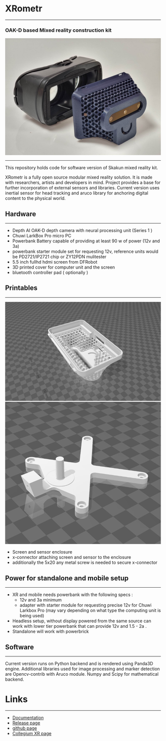 # XRometr
---
### OAK-D based Mixed reality construction kit

![Photo of a assembled Skakun XR Moduel](/img/s_1.jpg)

---

This repository holds code for software version of Skakun mixed reality kit.

XRometr is a fully open source modular mixed reality solution. It is made with researchers, artists and developers in mind. Project provides a base for further incorporation of external sensors and libraries. 
Current version uses inertial sensor for head tracking and aruco library for anchoring digital content to the physical world.  

## Hardware
---

- Depth AI OAK-D depth camera with neural processing unit (Series 1 )
- Chuwi LarkBox Pro micro PC 
- Powerbank Battery capable of providing at least 90 w of power (12v and 3a)
- powerbank starter module set for requesting 12v, reference units would be PD2721/IP2721 chip or ZY12PDN mulitester
- 5.5 inch fullhd hdmi screen from DFRobot
- 3D printed cover for computer unit and the screen
- bluetooth controller pad ( optionally )

## Printables
--- 
![screenshot of enclosure in 3mf format](/img/enclosure_2.png)
![screenshot of enclosure in 3mf format](/img/xconnector_2.png)
- Screen and sensor enclosure 
- x-connector attaching screen and sensor to the enclosure
- additionally the 5x20 any metal screw is needed to secure x-connector

## Power for standalone and mobile setup
--- 

- XR and mobile needs powerbank with the following specs :
  - 12v and 3a minimum 
  - adapter with starter module for requesting precise 12v for Chuwi Larkbox Pro (may vary depending on what type the computing unit is being used)
- Headless setup, without display powered from the same source can work with lower tier powerbank that can provide 12v and 1.5 - 2a .
- Standalone will work with powerbrick  

## Software
---
Current version runs on Python backend and is rendered using Panda3D engine.
Additional libraries used for image processing and marker detection are Opencv-contrib with Aruco module. Numpy and Scipy for mathematical backend. 

# Links 
---

- [Documentation](https://instytutxr.github.io/XRometer/index.html)
- [Release page](https://github.com/InstytutXR/XRometer/releases)
- [github page](https://github.com/InstytutXR/XRometer)
- [Collegium XR page](https://instytutxr.github.io/XRometer/index.html)
